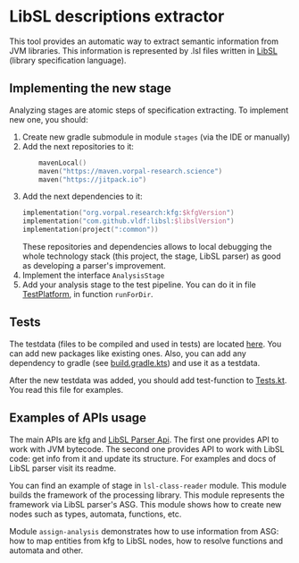 # LibSL descriptions extractor

This tool provides an automatic way to extract semantic information from JVM libraries. This information is represented
by .lsl files written in [LibSL](https://github.com/vldf/libsl) (library specification language).

## Implementing the new stage
Analyzing stages are atomic steps of specification extracting. To implement new one, you should:
1. Create new gradle submodule in module `stages` (via the IDE or manually)
2. Add the next repositories to it:
    ```kotlin
        mavenLocal()
        maven("https://maven.vorpal-research.science")
        maven("https://jitpack.io")
    ```
3. Add the next dependencies to it:
    ```kotlin
    implementation("org.vorpal.research:kfg:$kfgVersion")
    implementation("com.github.vldf:libsl:$libslVersion")
    implementation(project(":common"))
    ```
    These repositories and dependencies allows to local debugging the whole technology stack (this project, the stage, 
    LibSL parser) as good as developing a parser's improvement.
4. Implement the interface `AnalysisStage`
5. Add your analysis stage to the test pipeline. You can do it in file [TestPlatform](src/test/kotlin/TestPlatform.kt),
    in function `runForDir`.

## Tests
The testdata (files to be compiled and used in tests) are located [here](testData). You can add new packages like 
existing ones. Also, you can add any dependency to gradle (see [build.gradle.kts](testData/build.gradle.kts)) and use
it as a testdata. 

After the new testdata was added, you should add test-function to [Tests.kt](src/test/kotlin/Tests.kt). You read this 
file for examples.

## Examples of APIs usage
The main APIs are [kfg](https://github.com/vorpal-research/kfg) and [LibSL Parser Api](https://github.com/vldf/libsl).
The first one provides API to work with JVM bytecode. The second one provides API to work with LibSL code: 
get info from it and update its structure. For examples and docs of LibSL parser visit its readme.

You can find an example of stage in `lsl-class-reader` module. This module builds the framework of the processing 
library. This module represents the framework via LibSL parser's ASG. This module shows how to create new nodes such
as types, automata, functions, etc. 

Module `assign-analysis` demonstrates how to use information from ASG: how to map entities from kfg to LibSL nodes,
how to resolve functions and automata and other.

